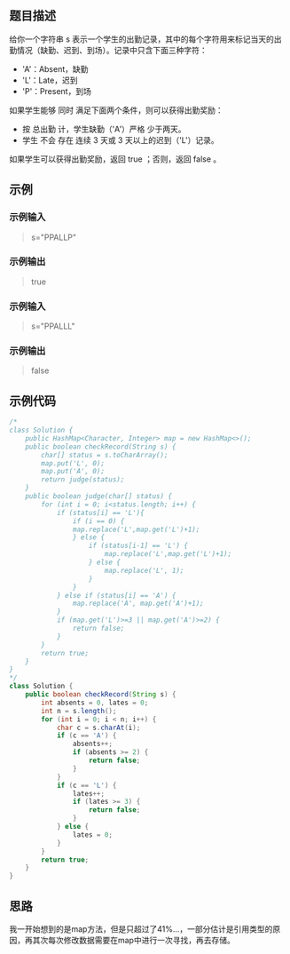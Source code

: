 ## 题目描述
给你一个字符串 s 表示一个学生的出勤记录，其中的每个字符用来标记当天的出勤情况（缺勤、迟到、到场）。记录中只含下面三种字符：
* 'A'：Absent，缺勤
* 'L'：Late，迟到
* 'P'：Present，到场

如果学生能够 同时 满足下面两个条件，则可以获得出勤奖励：
* 按 总出勤 计，学生缺勤（'A'）严格 少于两天。
* 学生 不会 存在 连续 3 天或 3 天以上的迟到（'L'）记录。
  
如果学生可以获得出勤奖励，返回 true ；否则，返回 false 。

## 示例
### 示例输入
> s="PPALLP" 
### 示例输出
> true

### 示例输入
> s="PPALLL" 
### 示例输出
> false


## 示例代码
``` java
/*
class Solution {
    public HashMap<Character, Integer> map = new HashMap<>();
    public boolean checkRecord(String s) {
        char[] status = s.toCharArray();
        map.put('L', 0);
        map.put('A', 0);
        return judge(status);
    }
    public boolean judge(char[] status) {
        for (int i = 0; i<status.length; i++) {
            if (status[i] == 'L'){
                if (i == 0) {
                map.replace('L',map.get('L')+1);
                } else {
                    if (status[i-1] == 'L') {
                        map.replace('L',map.get('L')+1);
                    } else {
                        map.replace('L', 1);
                    }
                }
            } else if (status[i] == 'A') {
                map.replace('A', map.get('A')+1);
            }
            if (map.get('L')>=3 || map.get('A')>=2) {
                return false;
            }
        }
        return true;
    }
} 
*/
class Solution {
    public boolean checkRecord(String s) {
        int absents = 0, lates = 0;
        int n = s.length();
        for (int i = 0; i < n; i++) {
            char c = s.charAt(i);
            if (c == 'A') {
                absents++;
                if (absents >= 2) {
                    return false;
                }
            }
            if (c == 'L') {
                lates++;
                if (lates >= 3) {
                    return false;
                }
            } else {
                lates = 0;
            }
        }
        return true;
    }
}
```

## 思路
我一开始想到的是map方法，但是只超过了41%...，一部分估计是引用类型的原因，再其次每次修改数据需要在map中进行一次寻找，再去存储。